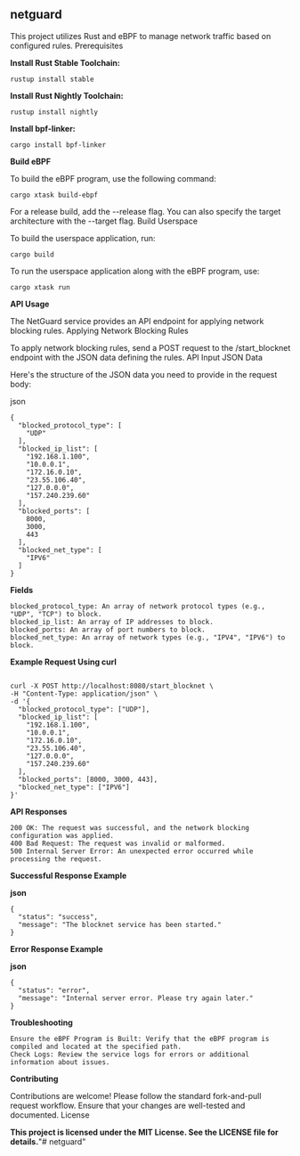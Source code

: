 
## netguard

This project utilizes Rust and eBPF to manage network traffic based on configured rules.
Prerequisites

**Install Rust Stable Toolchain:**

``` rustup install stable ```

**Install Rust Nightly Toolchain:**

```rustup install nightly```

**Install bpf-linker:**

```cargo install bpf-linker```

**Build eBPF**

To build the eBPF program, use the following command:

```cargo xtask build-ebpf```

For a release build, add the --release flag. You can also specify the target architecture with the --target flag.
Build Userspace

To build the userspace application, run:

``` cargo build ```

To run the userspace application along with the eBPF program, use:


```cargo xtask run```

**API Usage**

The NetGuard service provides an API endpoint for applying network blocking rules.
Applying Network Blocking Rules

To apply network blocking rules, send a POST request to the /start_blocknet endpoint with the JSON data defining the rules.
API Input JSON Data

Here's the structure of the JSON data you need to provide in the request body:

json
```
{
  "blocked_protocol_type": [
    "UDP"
  ],
  "blocked_ip_list": [
    "192.168.1.100",
    "10.0.0.1",
    "172.16.0.10",
    "23.55.106.40",
    "127.0.0.0",
    "157.240.239.60"
  ],
  "blocked_ports": [
    8000,
    3000,
    443
  ],
  "blocked_net_type": [
    "IPV6"
  ]
}
```
**Fields**

    blocked_protocol_type: An array of network protocol types (e.g., "UDP", "TCP") to block.
    blocked_ip_list: An array of IP addresses to block.
    blocked_ports: An array of port numbers to block.
    blocked_net_type: An array of network types (e.g., "IPV4", "IPV6") to block.

**Example Request Using curl**

```

curl -X POST http://localhost:8080/start_blocknet \
-H "Content-Type: application/json" \
-d '{
  "blocked_protocol_type": ["UDP"],
  "blocked_ip_list": [
    "192.168.1.100",
    "10.0.0.1",
    "172.16.0.10",
    "23.55.106.40",
    "127.0.0.0",
    "157.240.239.60"
  ],
  "blocked_ports": [8000, 3000, 443],
  "blocked_net_type": ["IPV6"]
}'
```
**API Responses**

    200 OK: The request was successful, and the network blocking configuration was applied.
    400 Bad Request: The request was invalid or malformed.
    500 Internal Server Error: An unexpected error occurred while processing the request.

**Successful Response Example**

**json**
```
{
  "status": "success",
  "message": "The blocknet service has been started."
}
```

**Error Response Example**

**json**

```
{
  "status": "error",
  "message": "Internal server error. Please try again later."
}
```

**Troubleshooting**

    Ensure the eBPF Program is Built: Verify that the eBPF program is compiled and located at the specified path.
    Check Logs: Review the service logs for errors or additional information about issues.

**Contributing**

Contributions are welcome! Please follow the standard fork-and-pull request workflow. Ensure that your changes are well-tested and documented.
License

**This project is licensed under the MIT License. See the LICENSE file for details.**"# netguard" 
